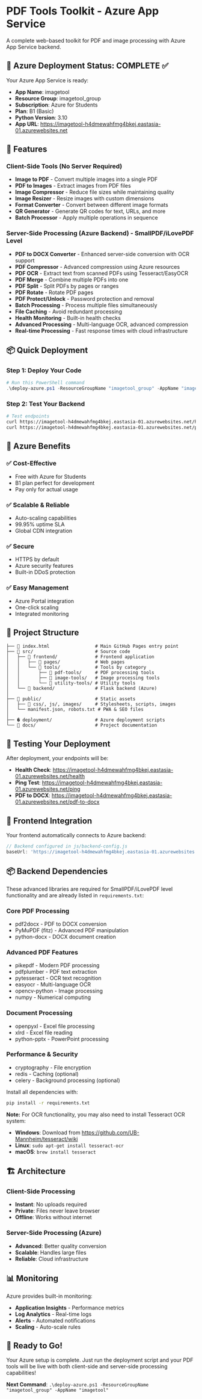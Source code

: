 # PDF Tools Toolkit - Azure App Service

A complete web-based toolkit for PDF and image processing with Azure App Service backend.

## 🎉 Azure Deployment Status: COMPLETE ✅

Your Azure App Service is ready:
- **App Name**: imagetool
- **Resource Group**: imagetool_group
- **Subscription**: Azure for Students
- **Plan**: B1 (Basic)
- **Python Version**: 3.10
- **App URL**: https://imagetool-h4dmewahfmg4bkej.eastasia-01.azurewebsites.net

## 🚀 Features

### Client-Side Tools (No Server Required)
- **Image to PDF** - Convert multiple images into a single PDF
- **PDF to Images** - Extract images from PDF files
- **Image Compressor** - Reduce file sizes while maintaining quality
- **Image Resizer** - Resize images with custom dimensions
- **Format Converter** - Convert between different image formats
- **QR Generator** - Generate QR codes for text, URLs, and more
- **Batch Processor** - Apply multiple operations in sequence

### Server-Side Processing (Azure Backend) - SmallPDF/iLovePDF Level
- **PDF to DOCX Converter** - Enhanced server-side conversion with OCR support
- **PDF Compressor** - Advanced compression using Azure resources
- **PDF OCR** - Extract text from scanned PDFs using Tesseract/EasyOCR
- **PDF Merge** - Combine multiple PDFs into one
- **PDF Split** - Split PDFs by pages or ranges
- **PDF Rotate** - Rotate PDF pages
- **PDF Protect/Unlock** - Password protection and removal
- **Batch Processing** - Process multiple files simultaneously
- **File Caching** - Avoid redundant processing
- **Health Monitoring** - Built-in health checks
- **Advanced Processing** - Multi-language OCR, advanced compression
- **Real-time Processing** - Fast response times with cloud infrastructure

## 📦 Quick Deployment

### Step 1: Deploy Your Code
```powershell
# Run this PowerShell command
.\deploy-azure.ps1 -ResourceGroupName "imagetool_group" -AppName "imagetool"
```

### Step 2: Test Your Backend
```bash
# Test endpoints
curl https://imagetool-h4dmewahfmg4bkej.eastasia-01.azurewebsites.net/health
curl https://imagetool-h4dmewahfmg4bkej.eastasia-01.azurewebsites.net/ping
```

## 🎯 Azure Benefits

### ✅ **Cost-Effective**
- Free with Azure for Students
- B1 plan perfect for development
- Pay only for actual usage

### ✅ **Scalable & Reliable**
- Auto-scaling capabilities
- 99.95% uptime SLA
- Global CDN integration

### ✅ **Secure**
- HTTPS by default
- Azure security features
- Built-in DDoS protection

### ✅ **Easy Management**
- Azure Portal integration
- One-click scaling
- Integrated monitoring

## 🔧 Project Structure

```
├── 📄 index.html                 # Main GitHub Pages entry point
├── 📁 src/                       # Source code
│   ├── 📁 frontend/              # Frontend application
│   │   ├── 📁 pages/             # Web pages
│   │   └── 📁 tools/             # Tools by category
│   │       ├── 📁 pdf-tools/     # PDF processing tools
│   │       ├── 📁 image-tools/   # Image processing tools
│   │       └── 📁 utility-tools/ # Utility tools
│   └── 📁 backend/               # Flask backend (Azure)
│
├── 📁 public/                    # Static assets
│   ├── 📁 css/, js/, images/     # Stylesheets, scripts, images
│   └── manifest.json, robots.txt # PWA & SEO files
│
├── � deployment/                # Azure deployment scripts
└── 📁 docs/                      # Project documentation
```

## 🧪 Testing Your Deployment

After deployment, your endpoints will be:
- **Health Check**: https://imagetool-h4dmewahfmg4bkej.eastasia-01.azurewebsites.net/health
- **Ping Test**: https://imagetool-h4dmewahfmg4bkej.eastasia-01.azurewebsites.net/ping
- **PDF to DOCX**: https://imagetool-h4dmewahfmg4bkej.eastasia-01.azurewebsites.net/pdf-to-docx

## 📱 Frontend Integration

Your frontend automatically connects to Azure backend:
```javascript
// Backend configured in js/backend-config.js
baseUrl: 'https://imagetool-h4dmewahfmg4bkej.eastasia-01.azurewebsites.net'
```

## 📦 Backend Dependencies

These advanced libraries are required for SmallPDF/iLovePDF level functionality and are already listed in `requirements.txt`:

### Core PDF Processing
- pdf2docx - PDF to DOCX conversion
- PyMuPDF (fitz) - Advanced PDF manipulation
- python-docx - DOCX document creation

### Advanced PDF Features
- pikepdf - Modern PDF processing
- pdfplumber - PDF text extraction
- pytesseract - OCR text recognition
- easyocr - Multi-language OCR
- opencv-python - Image processing
- numpy - Numerical computing

### Document Processing
- openpyxl - Excel file processing
- xlrd - Excel file reading
- python-pptx - PowerPoint processing

### Performance & Security
- cryptography - File encryption
- redis - Caching (optional)
- celery - Background processing (optional)

Install all dependencies with:

```bash
pip install -r requirements.txt
```

**Note:** For OCR functionality, you may also need to install Tesseract OCR system:
- **Windows**: Download from https://github.com/UB-Mannheim/tesseract/wiki
- **Linux**: `sudo apt-get install tesseract-ocr`
- **macOS**: `brew install tesseract`

## 🏗️ Architecture

### Client-Side Processing
- **Instant**: No uploads required
- **Private**: Files never leave browser
- **Offline**: Works without internet

### Server-Side Processing (Azure)
- **Advanced**: Better quality conversion
- **Scalable**: Handles large files
- **Reliable**: Cloud infrastructure

## 📊 Monitoring

Azure provides built-in monitoring:
- **Application Insights** - Performance metrics
- **Log Analytics** - Real-time logs
- **Alerts** - Automated notifications
- **Scaling** - Auto-scale rules

## 🎉 Ready to Go!

Your Azure setup is complete. Just run the deployment script and your PDF tools will be live with both client-side and server-side processing capabilities!

**Next Command**: `.\deploy-azure.ps1 -ResourceGroupName "imagetool_group" -AppName "imagetool"`